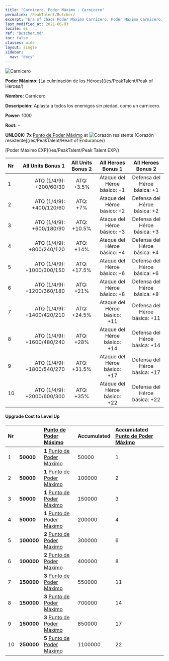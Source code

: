 ```yaml
---
title: "Carnicero. Poder Máximo - Carnicero"
permalink: /PeakTalent/Butcher/
excerpt: "Era of Chaos Poder Máximo Carnicero. Poder Máximo Carnicero. Carnicero"
last_modified_at: 2021-06-03
locale: es
ref: "Butcher.md"
toc: false
classes: wide
layout: single
sidebar:
  nav: "docs"
---
```


  ![Carnicero](/images/pt/talent_1006.png)

  **Poder Máximo:** [La culminación de los Héroes](/es/PeakTalent/Peak of Heroes/)

  **Nombre:** Carnicero

  **Descripción:** Aplasta a todos los enemigos sin piedad, como un carnicero.

  **Power:** 1000

  **Root:** -

  **UNLOCK: 7x** [Punto de Poder Máximo](/ItemsES/con_934/) at ![Corazón resistente](/images/pt/talent_1002.png) [Corazón resistente](/es/PeakTalent/Heart of Endurance/)

  [Poder Máximo EXP](/es/PeakTalent/Peak Talent EXP/)

  | Nr | All Units Bonus 1 | All Units Bonus 2 | All Heroes Bonus 1 | All Heroes Bonus 2 |
  |:---|--------------:|:-------------:|:-------------:|:-------------:|
  | 1 | ATQ (1/4/9): +200/60/30 | ATQ: +3.5% | Ataque del Héroe básico: +1 | Defensa del Héroe básica: +1 |
  | 2 | ATQ (1/4/9): +400/120/60 | ATQ: +7% | Ataque del Héroe básico: +2 | Defensa del Héroe básica: +2 |
  | 3 | ATQ (1/4/9): +600/180/90 | ATQ: +10.5% | Ataque del Héroe básico: +3 | Defensa del Héroe básica: +3 |
  | 4 | ATQ (1/4/9): +800/240/120 | ATQ: +14% | Ataque del Héroe básico: +4 | Defensa del Héroe básica: +4 |
  | 5 | ATQ (1/4/9): +1000/300/150 | ATQ: +17.5% | Ataque del Héroe básico: +6 | Defensa del Héroe básica: +6 |
  | 6 | ATQ (1/4/9): +1200/360/180 | ATQ: +21% | Ataque del Héroe básico: +8 | Defensa del Héroe básica: +8 |
  | 7 | ATQ (1/4/9): +1400/420/210 | ATQ: +24.5% | Ataque del Héroe básico: +11 | Defensa del Héroe básica: +11 |
  | 8 | ATQ (1/4/9): +1600/480/240 | ATQ: +28% | Ataque del Héroe básico: +14 | Defensa del Héroe básica: +14 |
  | 9 | ATQ (1/4/9): +1800/540/270 | ATQ: +31.5% | Ataque del Héroe básico: +17 | Defensa del Héroe básica: +17 |
  | 10 | ATQ (1/4/9): +2000/600/300 | ATQ: +35% | Ataque del Héroe básico: +22 | Defensa del Héroe básica: +22 |


#### Upgrade Cost to Level Up

  | Nr | <i class="fas fa-coins"/> | [Punto de Poder Máximo](/ItemsES/con_934/) | Accumulated <i class="fas fa-coins"/> | Accumulated [Punto de Poder Máximo](/ItemsES/con_934/) |
  |:---|:--------------|:-------------|:-------------|:-------------|
  | 1 | **50000** | **1** [Punto de Poder Máximo](/ItemsES/con_934/) | 50000 | 1 |
  | 2 | **50000** | **1** [Punto de Poder Máximo](/ItemsES/con_934/) | 100000 | 2 |
  | 3 | **50000** | **1** [Punto de Poder Máximo](/ItemsES/con_934/) | 150000 | 3 |
  | 4 | **50000** | **1** [Punto de Poder Máximo](/ItemsES/con_934/) | 200000 | 4 |
  | 5 | **100000** | **2** [Punto de Poder Máximo](/ItemsES/con_934/) | 300000 | 6 |
  | 6 | **100000** | **2** [Punto de Poder Máximo](/ItemsES/con_934/) | 400000 | 8 |
  | 7 | **150000** | **3** [Punto de Poder Máximo](/ItemsES/con_934/) | 550000 | 11 |
  | 8 | **150000** | **3** [Punto de Poder Máximo](/ItemsES/con_934/) | 700000 | 14 |
  | 9 | **150000** | **3** [Punto de Poder Máximo](/ItemsES/con_934/) | 850000 | 17 |
  | 10 | **250000** | **5** [Punto de Poder Máximo](/ItemsES/con_934/) | 1100000 | 22 |
